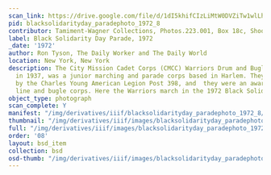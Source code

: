 ```yaml
---
scan_link: https://drive.google.com/file/d/1dI5khifCIzLiMtW0DVZiTw1wlLhXlzq6/view?usp=sharing
pid: blacksolidarityday_paradephoto_1972_8
contributor: Tamiment-Wagner Collections, Photos.223.001, Box 18c, Shoot 720258
label: Black Solidarity Day Parade, 1972
_date: '1972'
author: Ron Tyson, The Daily Worker and The Daily World
location: New York, New York
description: The City Mission Cadet Corps (CMCC) Warriors Drum and Bugle Corps, formed
  in 1937, was a junior marching and parade corps based in Harlem. They were sponsored
  by the Charles Young American Legion Post 398, and  they were an award winning drum
  line and bugle corps. Here the Warriors march in the 1972 Black Solidarity Day parade
object_type: photograph
scan_complete: Y
manifest: "/img/derivatives/iiif/blacksolidarityday_paradephoto_1972_8/manifest.json"
thumbnail: "/img/derivatives/iiif/images/blacksolidarityday_paradephoto_1972_8/full/250,/0/default.jpg"
full: "/img/derivatives/iiif/images/blacksolidarityday_paradephoto_1972_8/full/1140,/0/default.jpg"
order: '08'
layout: bsd_item
collection: bsd
osd-thumb: "/img/derivatives/iiif/images/blacksolidarityday_paradephoto_1972_8/full/375,/0/default.jpg"
---
```

